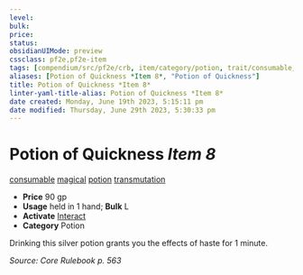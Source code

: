 ```yaml
---
level:
bulk:
price:
status:
obsidianUIMode: preview
cssclass: pf2e,pf2e-item
tags: [compendium/src/pf2e/crb, item/category/potion, trait/consumable, trait/magical, trait/potion, trait/transmutation]
aliases: [Potion of Quickness *Item 8*, "Potion of Quickness"]
title: Potion of Quickness *Item 8*
linter-yaml-title-alias: Potion of Quickness *Item 8*
date created: Monday, June 19th 2023, 5:15:11 pm
date modified: Thursday, June 29th 2023, 5:30:33 pm
---
```


# Potion of Quickness *Item 8*

[consumable](rules/traits/consumable.md) [magical](rules/traits/magical.md) [potion](rules/traits/potion.md) [transmutation](rules/traits/transmutation.md)  

- **Price** 90 gp
- **Usage** held in 1 hand; **Bulk** L
- **Activate** [Interact](rules/actions/interact.md)
- **Category** Potion

Drinking this silver potion grants you the effects of haste for 1 minute.

*Source: Core Rulebook p. 563*
